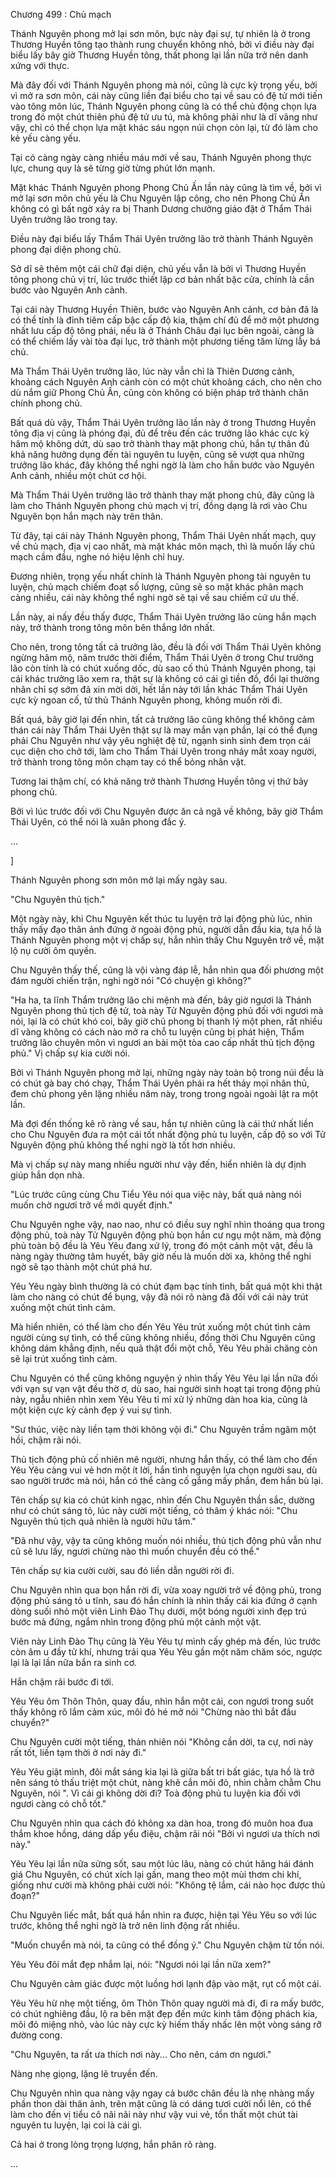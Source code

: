 




Chương 499 : Chủ mạch


Thánh Nguyên phong mở lại sơn môn, bực này đại sự, tự nhiên là ở trong Thương Huyền tông tạo thành rung chuyển không nhỏ, bởi vì điều này đại biểu lấy bây giờ Thương Huyền tông, thất phong lại lần nữa trở nên danh xứng với thực.

Mà đây đối với Thánh Nguyên phong mà nói, cũng là cực kỳ trọng yếu, bởi vì mở ra sơn môn, cái này cũng liền đại biểu cho tại về sau có đệ tử mới tiến vào tông môn lúc, Thánh Nguyên phong cũng là có thể chủ động chọn lựa trong đó một chút thiên phú đệ tử ưu tú, mà không phải như là dĩ vãng như vậy, chỉ có thể chọn lựa mặt khác sáu ngọn núi chọn còn lại, từ đó làm cho kẻ yếu càng yếu.

Tại có càng ngày càng nhiều máu mới về sau, Thánh Nguyên phong thực lực, chung quy là sẽ từng giờ từng phút lớn mạnh.

Mặt khác Thánh Nguyên phong Phong Chủ Ấn lần này cũng là tìm về, bởi vì mở lại sơn môn chủ yếu là Chu Nguyên lập công, cho nên Phong Chủ Ấn không có gì bất ngờ xảy ra bị Thanh Dương chưởng giáo đặt ở Thẩm Thái Uyên trưởng lão trong tay.

Điều này đại biểu lấy Thẩm Thái Uyên trưởng lão trở thành Thánh Nguyên phong đại diện phong chủ.

Sở dĩ sẽ thêm một cái chữ đại diện, chủ yếu vẫn là bởi vì Thương Huyền tông phong chủ vị trí, lúc trước thiết lập cơ bản nhất bậc cửa, chính là cần bước vào Nguyên Anh cảnh.

Tại cái này Thương Huyền Thiên, bước vào Nguyên Anh cảnh, cơ bản đã là có thể tính là đỉnh tiêm cấp bậc cấp độ kia, thậm chí đủ để mở một phương nhất lưu cấp độ tông phái, nếu là ở Thánh Châu đại lục bên ngoài, càng là có thể chiếm lấy vài tòa đại lục, trở thành một phương tiếng tăm lừng lẫy bá chủ.

Mà Thẩm Thái Uyên trưởng lão, lúc này vẫn chỉ là Thiên Dương cảnh, khoảng cách Nguyên Anh cảnh còn có một chút khoảng cách, cho nên cho dù nắm giữ Phong Chủ Ấn, cũng còn không có biện pháp trở thành chân chính phong chủ.

Bất quá dù vậy, Thẩm Thái Uyên trưởng lão lần này ở trong Thương Huyền tông địa vị cũng là phóng đại, đủ để trêu đến các trưởng lão khác cực kỳ hâm mộ không dứt, dù sao trở thành thay mặt phong chủ, hắn tự thân đủ khả năng hưởng dụng đến tài nguyên tu luyện, cũng sẽ vượt qua những trưởng lão khác, đây không thể nghi ngờ là làm cho hắn bước vào Nguyên Anh cảnh, nhiều một chút cơ hội.

Mà Thẩm Thái Uyên trưởng lão trở thành thay mặt phong chủ, đây cũng là làm cho Thánh Nguyên phong chủ mạch vị trí, đồng dạng là rơi vào Chu Nguyên bọn hắn mạch này trên thân.

Từ đây, tại cái này Thánh Nguyên phong, Thẩm Thái Uyên nhất mạch, quy về chủ mạch, địa vị cao nhất, mà mặt khác môn mạch, thì là muốn lấy chủ mạch cầm đầu, nghe nó hiệu lệnh chỉ huy.

Đương nhiên, trọng yếu nhất chính là Thánh Nguyên phong tài nguyên tu luyện, chủ mạch chiếm đoạt số lượng, cũng sẽ so mặt khác phân mạch càng nhiều, cái này không thể nghi ngờ sẽ tại về sau chiếm cứ ưu thế.

Lần này, ai nấy đều thấy được, Thẩm Thái Uyên trưởng lão cùng hắn mạch này, trở thành trong tông môn bên thắng lớn nhất.

Cho nên, trong tông tất cả trưởng lão, đều là đối với Thẩm Thái Uyên không ngừng hâm mộ, năm trước thời điểm, Thẩm Thái Uyên ở trong Chư trưởng lão còn tính là có chút xuống dốc, dù sao cố thủ Thánh Nguyên phong, tại cái khác trưởng lão xem ra, thật sự là không có cái gì tiền đồ, đổi lại thường nhân chỉ sợ sớm đã xin mời dời, hết lần này tới lần khác Thẩm Thái Uyên cực kỳ ngoan cố, tử thủ Thánh Nguyên phong, không muốn rời đi.

Bất quá, bây giờ lại đến nhìn, tất cả trưởng lão cũng không thể không cảm thán cái này Thẩm Thái Uyên thật sự là may mắn vạn phần, lại có thể đụng phải Chu Nguyên như vậy yêu nghiệt đệ tử, ngạnh sinh sinh đem trọn cái cục diện cho chở tới, làm cho Thẩm Thái Uyên trong nháy mắt xoay người, trở thành trong tông môn chạm tay có thể bỏng nhân vật.

Tương lai thậm chí, có khả năng trở thành Thương Huyền tông vị thứ bảy phong chủ.

Bởi vì lúc trước đối với Chu Nguyên được ăn cả ngã về không, bây giờ Thẩm Thái Uyên, có thể nói là xuân phong đắc ý.

...

]

Thánh Nguyên phong sơn môn mở lại mấy ngày sau.

"Chu Nguyên thủ tịch."

Một ngày này, khi Chu Nguyên kết thúc tu luyện trở lại động phủ lúc, nhìn thấy mấy đạo thân ảnh đứng ở ngoài động phủ, người dẫn đầu kia, tựa hồ là Thánh Nguyên phong một vị chấp sự, hắn nhìn thấy Chu Nguyên trở về, mặt lộ nụ cười ôm quyền.

Chu Nguyên thấy thế, cũng là vội vàng đáp lễ, hắn nhìn qua đối phương một đám người chiến trận, nghi ngờ nói "Có chuyện gì không?"

"Ha ha, ta lĩnh Thẩm trưởng lão chi mệnh mà đến, bây giờ ngươi là Thánh Nguyên phong thủ tịch đệ tử, toà này Tử Nguyên động phủ đối với ngươi mà nói, lại là có chút khó coi, bây giờ chủ phong bị thanh lý một phen, rất nhiều dĩ vãng không có cách nào mở ra chỗ tu luyện cũng bị phát hiện, Thẩm trưởng lão chuyên môn vì ngươi an bài một tòa cao cấp nhất thủ tịch động phủ." Vị chấp sự kia cười nói.

Bởi vì Thánh Nguyên phong mở lại, những ngày này toàn bộ trong núi đều là có chút gà bay chó chạy, Thẩm Thái Uyên phái ra hết thảy mọi nhân thủ, đem chủ phong yên lặng nhiều năm này, trong trong ngoài ngoài lật ra một lần.

Mà đợi đến thống kê rõ ràng về sau, hắn tự nhiên cũng là cái thứ nhất liền cho Chu Nguyên đưa ra một cái tốt nhất động phủ tu luyện, cấp độ so với Tử Nguyên động phủ không thể nghi ngờ là tốt hơn nhiều.

Mà vị chấp sự này mang nhiều người như vậy đến, hiển nhiên là dự định giúp hắn dọn nhà.

"Lúc trước cũng cùng Chu Tiểu Yêu nói qua việc này, bất quá nàng nói muốn chờ ngươi trở về mới quyết định."

Chu Nguyên nghe vậy, nao nao, như có điều suy nghĩ nhìn thoáng qua trong động phủ, toà này Tử Nguyên động phủ bọn hắn cư ngụ một năm, mà động phủ toàn bộ đều là Yêu Yêu đang xử lý, trong đó một cảnh một vật, đều là nàng ngày thường tâm huyết, bây giờ nếu là muốn dời xa, không thể nghi ngờ sẽ tạo thành một chút phá hư.

Yêu Yêu ngày bình thường là có chút đạm bạc tính tình, bất quá một khi thật làm cho nàng có chút để bụng, vậy đã nói rõ nàng đã đối với cái này trút xuống một chút tình cảm.

Mà hiển nhiên, có thể làm cho đến Yêu Yêu trút xuống một chút tình cảm người cùng sự tình, có thể cũng không nhiều, đồng thời Chu Nguyên cũng không dám khẳng định, nếu quả thật đổi một chỗ, Yêu Yêu phải chăng còn sẽ lại trút xuống tình cảm.

Chu Nguyên có thể cũng không nguyện ý nhìn thấy Yêu Yêu lại lần nữa đối với vạn sự vạn vật đều thờ ơ, dù sao, hai người sinh hoạt tại trong động phủ này, ngẫu nhiên nhìn xem Yêu Yêu tỉ mỉ xử lý những dàn hoa kia, cũng là một kiện cực kỳ cảnh đẹp ý vui sự tình.

"Sư thúc, việc này liền tạm thời không vội đi." Chu Nguyên trầm ngâm một hồi, chậm rãi nói.

Thủ tịch động phủ cố nhiên mê người, nhưng hắn thấy, có thể làm cho đến Yêu Yêu càng vui vẻ hơn một ít lời, hắn tình nguyện lựa chọn người sau, dù sao người trước mà nói, hắn có thể càng cố gắng mấy phần, đem hắn bù lại.

Tên chấp sự kia có chút kinh ngạc, nhìn đến Chu Nguyên thần sắc, dường như có chút sáng tỏ, lúc này cười một tiếng, có thâm ý khác nói: "Chu Nguyên thủ tịch quả nhiên là người hữu tâm."

"Đã như vậy, vậy ta cũng không muốn nói nhiều, thủ tịch động phủ vẫn như cũ sẽ lưu lấy, ngươi chừng nào thì muốn chuyển đều có thể."

Tên chấp sự kia cười cười, sau đó liền dẫn người rời đi.

Chu Nguyên nhìn qua bọn hắn rời đi, vừa xoay người trở về động phủ, trong động phủ sáng tỏ u tĩnh, sau đó hắn chính là nhìn thấy cái kia đứng ở cạnh dòng suối nhỏ một viên Linh Đào Thụ dưới, một bóng người xinh đẹp trú bước mà đứng, ngắm nhìn trong động phủ một cảnh một vật.

Viên này Linh Đào Thụ cũng là Yêu Yêu tự mình cấy ghép mà đến, lúc trước còn âm u đầy tử khí, nhưng trải qua Yêu Yêu gần một năm chăm sóc, ngược lại là lại lần nữa bắn ra sinh cơ.

Hắn chậm rãi bước đi tới.

Yêu Yêu ôm Thôn Thôn, quay đầu, nhìn hắn một cái, con ngươi trong suốt thấy không rõ lắm cảm xúc, môi đỏ hé mở nói "Chừng nào thì bắt đầu chuyển?"

Chu Nguyên cười một tiếng, thản nhiên nói "Không cần dời, ta cự, nơi này rất tốt, liền tạm thời ở nơi này đi."

Yêu Yêu giật mình, đôi mắt sáng kia lại là giữa bất tri bất giác, tựa hồ là trở nên sáng tỏ thấu triệt một chút, nàng khẽ cắn môi đỏ, nhìn chằm chằm Chu Nguyên, nói ". Vì cái gì không dời đi? Toà động phủ tu luyện kia đối với ngươi càng có chỗ tốt."

Chu Nguyên nhìn qua cách đó không xa dàn hoa, trong đó muôn hoa đua thắm khoe hồng, dáng dấp yểu điệu, chậm rãi nói "Bởi vì ngươi ưa thích nơi này."

Yêu Yêu lại lần nữa sửng sốt, sau một lúc lâu, nàng có chút hăng hái đánh giá Chu Nguyên, có chút xích lại gần, mang theo một mùi thơm chi khí, giống như cười mà không phải cười nói: "Không tệ lắm, cái nào học được thủ đoạn?"

Chu Nguyên liếc mắt, bất quá hắn nhìn ra được, hiện tại Yêu Yêu so với lúc trước, không thể nghi ngờ là trở nên linh động rất nhiều.

"Muốn chuyển mà nói, ta cũng có thể đồng ý." Chu Nguyên chậm từ tốn nói.

Yêu Yêu đôi mắt đẹp nhắm lại, nói: "Ngươi nói lại lần nữa xem?"

Chu Nguyên cảm giác được một luồng hơi lạnh đập vào mặt, rụt cổ một cái.

Yêu Yêu hừ nhẹ một tiếng, ôm Thôn Thôn quay người mà đi, đi ra mấy bước, có chút nghiêng đầu, lộ ra bên mặt đẹp đến mức kinh tâm động phách kia, môi đỏ miệng nhỏ, vào lúc này cực kỳ hiếm thấy nhấc lên một vòng sáng rỡ đường cong.

"Chu Nguyên, ta rất ưa thích nơi này... Cho nên, cám ơn ngươi."

Nàng nhẹ giọng, lặng lẽ truyền đến.

Chu Nguyên nhìn qua nàng vậy ngay cả bước chân đều là nhẹ nhàng mấy phần thon dài thân ảnh, trên mặt cũng là có dáng tươi cười nổi lên, có thể làm cho đến vị tiểu cô nãi nãi này như vậy vui vẻ, tổn thất một chút tài nguyên tu luyện, lại coi là cái gì.

Cả hai ở trong lòng trọng lượng, hắn phân rõ ràng.

...




